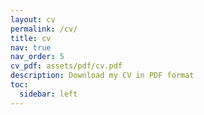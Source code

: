 ```yaml
---
layout: cv
permalink: /cv/
title: cv
nav: true
nav_order: 5
cv_pdf: assets/pdf/cv.pdf
description: Download my CV in PDF format
toc:
  sidebar: left
---
```

